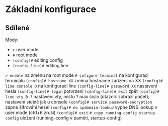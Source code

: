 # Základní konfigurace
## Sdílené
Módy:
- `>` user mode
- `#` root mode
- `(config)#` editing config
- `(config-line)#` editing line

`> enable` na změnu na root mode
`# cofigure terminal` na konfiguraci terminálu
`(config)# hostname XX` změna hostname zařízení na XX
`(config)# line console 0` na konfiguraci line
`(config-line)# password XX` nastavení hesla
`(config-line)# login` potvrzení
`(config-line)# exit` zpět
`(config)# line vty 0 ?` nastavení vty, místo ? max číslo (otazník zobrazí počet); nastavení stejně jak u console
`(config)# service password-encryption` zapne šifrování hesel
`(config)# no ipdomain-lookup` vypne DNS lookup v user mode (ctrl+6 zruší)
`(config)# exit`
`# copy running-config startup-config` uložení (running-config v paměti, startup-config)